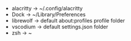 - alacritty -> ~/.config/alacritty
- Dock -> ~/Library/Preferences
- librewolf -> default about:profiles profile folder
- vscodium -> default settings.json folder
- zsh -> ~
